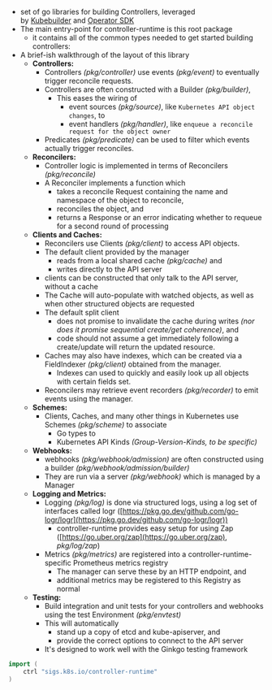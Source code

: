 
- set of go libraries for building Controllers, leveraged by [Kubebuilder](https://book.kubebuilder.io/) and [Operator SDK](https://github.com/operator-framework/operator-sdk)
- The main entry-point for controller-runtime is this root package
	- it contains all of the common types needed to get started building controllers:
- A brief-ish walkthrough of the layout of this library
	- **Controllers:**
		- Controllers _(pkg/controller)_ use events _(pkg/event)_ to eventually trigger reconcile requests. 
		- Controllers are often constructed with a Builder _(pkg/builder)_, 
			- This eases the wiring of 
				- event sources _(pkg/source)_, like `Kubernetes API object changes`, to 
				- event handlers _(pkg/handler)_, like `enqueue a reconcile request for the object owner`
		- Predicates _(pkg/predicate)_ can be used to filter which events actually trigger reconciles.
	- **Reconcilers:**
		- Controller logic is implemented in terms of Reconcilers _(pkg/reconcile)_ 
		- A Reconciler implements a function which 
			- takes a reconcile Request containing the name and namespace of the object to reconcile, 
			- reconciles the object, and 
			- returns a Response or an error indicating whether to requeue for a second round of processing
	- **Clients and Caches:**
		- Reconcilers use Clients _(pkg/client)_ to access API objects. 
		- The default client provided by the manager 
			- reads from a local shared cache _(pkg/cache)_ and 
			- writes directly to the API server
		- clients can be constructed that only talk to the API server, without a cache
		- The Cache will auto-populate with watched objects, as well as when other structured objects are requested
		- The default split client 
			- does not promise to invalidate the cache during writes _(nor does it promise sequential create/get coherence)_, and 
			- code should not assume a get immediately following a create/update will return the updated resource. 
		- Caches may also have indexes, which can be created via a FieldIndexer _(pkg/client)_ obtained from the manager. 
			- Indexes can used to quickly and easily look up all objects with certain fields set. 
		- Reconcilers may retrieve event recorders _(pkg/recorder)_ to emit events using the manager.
	- **Schemes:**
		- Clients, Caches, and many other things in Kubernetes use Schemes _(pkg/scheme)_ to associate 
			- Go types to 
			- Kubernetes API Kinds _(Group-Version-Kinds, to be specific)_
	- **Webhooks:**
		- webhooks _(pkg/webhook/admission)_ are often constructed using a builder _(pkg/webhook/admission/builder)_ 
		- They are run via a server _(pkg/webhook)_ which is managed by a Manager
	- **Logging and Metrics:**
		- Logging _(pkg/log)_ is done via structured logs, using a log set of interfaces called logr ([https://pkg.go.dev/github.com/go-logr/logr](https://pkg.go.dev/github.com/go-logr/logr))
			- controller-runtime provides easy setup for using Zap ([https://go.uber.org/zap](https://go.uber.org/zap), _pkg/log/zap_)
		- Metrics _(pkg/metrics)_ are registered into a controller-runtime-specific Prometheus metrics registry
			- The manager can serve these by an HTTP endpoint, and 
			- additional metrics may be registered to this Registry as normal
	- **Testing:**
		- Build integration and unit tests for your controllers and webhooks using the test Environment _(pkg/envtest)_
		- This will automatically 
			- stand up a copy of etcd and kube-apiserver, and 
			- provide the correct options to connect to the API server
		- It's designed to work well with the Ginkgo testing framework
```go
import (
	ctrl "sigs.k8s.io/controller-runtime"
)
```


